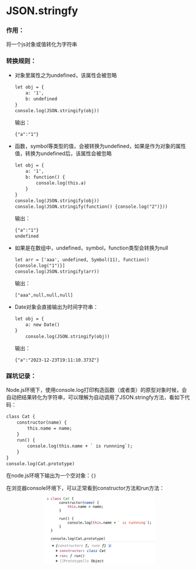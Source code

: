# JSON.stringfy

### 作用：

将一个js对象或值转化为字符串

### 转换规则：

- 对象里属性之为undefined，该属性会被忽略

    ```
    let obj = {
        a: '1',
        b: undefined
    }
    console.log(JSON.stringify(obj))
    ```
    输出：
    ```
    {"a":"1"}
    ```

- 函数，symbol等类型的值，会被转换为undefined，如果是作为对象的属性值，转换为undefined后，该属性会被忽略

    ```
    let obj = {
        a: '1',
        b: function() {
            console.log(this.a)
        }
    }
    console.log(JSON.stringify(obj))
    console.log(JSON.stringify(function() {console.log("2")}))
    ```
    输出：

    ```
    {"a":"1"}
    undefined
    ```

- 如果是在数组中，undefined，symbol，function类型会转换为null
    ```
    let arr = ['aaa', undefined, Symbol(11), function() {console.log("1")}]
    console.log(JSON.stringify(arr))
    ```
    输出：

    ```
    ["aaa",null,null,null]
    ```
- Date对象会直接输出为时间字符串：

    ```
    let obj = {
        a: new Date()
    }
        console.log(JSON.stringify(obj))
    ```
    输出：

    ```
    {"a":"2023-12-23T19:11:10.373Z"}
    ```

### 踩坑记录：

Node.js环境下，使用console.log打印构造函数（或者类）的原型对象时候，会自动把结果转化为字符串，可以理解为自动调用了JSON.stringfy方法，看如下代码：

```
class Cat {
    constructor(name) {
        this.name = name;
    }
    run() {
        console.log(this.name + ` is runnning`);
    }
}
console.log(Cat.prototype)
```

在node.js环境下输出为一个空对象：```{}```

在浏览器console环境下，可以正常看到constructor方法和run方法：

<div align="center">
    <img src=./JSON.stringfy.png width=60% />
</div>
